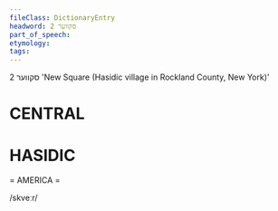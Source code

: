 ```yaml
---
fileClass: DictionaryEntry
headword: סקווער 2
part_of_speech: 
etymology: 
tags: 
---
```

סקווער 2
'New Square (Hasidic village in Rockland County, New York)'

CENTRAL
========

HASIDIC
=======
= AMERICA = 

/skveːr/